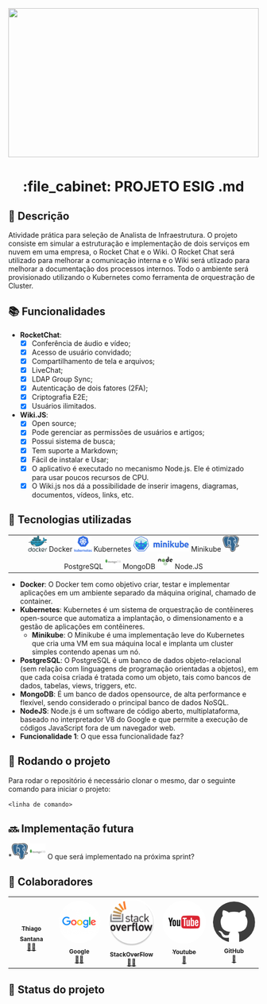 <img src="https://scontent.fnat2-1.fna.fbcdn.net/v/t39.30808-6/238342261_210080597742177_8206461851856926361_n.jpg?_nc_cat=101&ccb=1-5&_nc_sid=6e5ad9&_nc_ohc=SaFCQtUegHYAX8ckb2B&_nc_ht=scontent.fnat2-1.fna&oh=ff67f6ffb199b1811fd4014e90f578fc&oe=619B46EE" height="300" width="100%" />

<h1 align="center">:file_cabinet: PROJETO ESIG .md</h1>

## :memo: Descrição
Atividade prática para seleção de Analista de Infraestrutura.
O projeto consiste em simular a estruturação e implementação de dois serviços em nuvem em uma empresa, o Rocket Chat e o Wiki.
O Rocket Chat será utilizado para melhorar a comunicação interna e o Wiki será utlizado para melhorar a documentação dos processos internos.
Todo o ambiente será provisionado utilizando o Kubernetes como ferramenta de orquestração de Cluster.


## :books: Funcionalidades
* <b>RocketChat</b>:
   - [x] Conferência de áudio e vídeo; 
   - [x] Acesso de usuário convidado;
   - [x] Compartilhamento de tela e arquivos; 
   - [x] LiveChat; 
   - [x] LDAP Group Sync;  
   - [x] Autenticação de dois fatores (2FA); 
   - [x] Criptografia E2E; 
   - [x] Usuários ilimitados.
* <b>Wiki.JS</b>:
   - [x] Open source;
   - [x] Pode gerenciar as permissões de usuários e artigos;
   - [x] Possui sistema de busca;
   - [x] Tem suporte a Markdown;
   - [x] Fácil de instalar e Usar;
   - [x] O aplicativo é executado no mecanismo Node.js. Ele é otimizado para usar poucos recursos de CPU.
   - [x] O Wiki.js nos dá a possibilidade de inserir imagens, diagramas, documentos, vídeos, links, etc.
 
## :wrench: Tecnologias utilizadas
<table>
  <tr>
   <td align="center">
      <code><img height="32" src="https://github.com/thimasan/ESIG_Project/blob/main/imagens_repositorio/docker_official_logo_icon_169250.png?raw=true"/></code>         Docker
      <code><img height="32" src="https://github.com/thimasan/ESIG_Project/blob/main/imagens_repositorio/kubernetes.png?raw=true"/></code>   Kubernetes
      <code><img height="32" src="https://github.com/thimasan/ESIG_Project/blob/main/imagens_repositorio/minikube.jpg?raw=true"/></code> Minikube
      <code><img height="32" src="https://raw.githubusercontent.com/github/explore/80688e429a7d4ef2fca1e82350fe8e3517d3494d/topics/postgresql/postgresql.png" alt="PostegreSQL"/></code>    PostgreSQL
      <code><img height="32" src="https://raw.githubusercontent.com/github/explore/80688e429a7d4ef2fca1e82350fe8e3517d3494d/topics/mongodb/mongodb.png" alt="MongoDB"/></code>   MongoDB
      <code><img height="32" src="https://github.com/thimasan/ESIG_Project/blob/main/imagens_repositorio/Node%20Medio.png?raw=true" alt="Nodejs"/></code> Node.JS
      
</table>
 
* <b>Docker</b>: O Docker tem como objetivo criar, testar e implementar aplicações em um ambiente separado da máquina original, chamado de container.   
* <b>Kubernetes</b>: Kubernetes é um sistema de orquestração de contêineres open-source que automatiza a implantação, o dimensionamento e a gestão de aplicações em contêineres.  
  * <b>Minikube</b>: O Minikube é uma implementação leve do Kubernetes que cria uma VM em sua máquina local e implanta um cluster simples contendo apenas um nó.
* <b>PostgreSQL</b>: O PostgreSQL é um banco de dados objeto-relacional (sem relação com linguagens de programação orientadas a objetos), em que cada coisa criada é tratada como um objeto, tais como bancos de dados, tabelas, views, triggers, etc.
* <b>MongoDB</b>: É um banco de dados opensource, de alta performance e flexível, sendo considerado o principal banco de dados NoSQL.
* <b>NodeJS</b>: Node.js é um software de código aberto, multiplataforma, baseado no interpretador V8 do Google e que permite a execução de códigos JavaScript fora de um navegador web.
* <b>Funcionalidade 1</b>: O que essa funcionalidade faz?

## :rocket: Rodando o projeto
Para rodar o repositório é necessário clonar o mesmo, dar o seguinte comando para iniciar o projeto:
```
<linha de comando>
```

## :soon: Implementação futura
*<code><img height="32" src="https://raw.githubusercontent.com/github/explore/80688e429a7d4ef2fca1e82350fe8e3517d3494d/topics/postgresql/postgresql.png" alt="PostegreSQL"/></code>
<code><img height="32" src="https://raw.githubusercontent.com/github/explore/80688e429a7d4ef2fca1e82350fe8e3517d3494d/topics/mongodb/mongodb.png" alt="MongoDB"/></code> O que será implementado na próxima sprint?

## :handshake: Colaboradores
<table>
  <tr>
    <td align="center"><a href="https://github.com/thimasan"><img style="border-radius: 50%;" src="https://avatars.githubusercontent.com/u/53660425?v=4" width="100px;" alt=""/><br /><sub><b>Thiago Santana</b></sub></a><br /><a href="https://github.com/thimasan" title="Thimasan">👨‍🚀</a></td>
    <td align="center"><a href="https://www.google.com"><img style="border-radius: 50%;" src="https://github.com/thimasan/ESIG_Project/blob/main/imagens_repositorio/Google.png?raw=true" width="100px;" alt=""/><br /><sub><b>Google</b></sub></a><br /><a href="/www.google.com" title="Enciclopédia">👨‍🚀</a></td>
    <td align="center"><a href="https://pt.stackoverflow.com/"><img style="border-radius: 50%;" src="https://github.com/thimasan/ESIG_Project/blob/main/imagens_repositorio/STACK.png?raw=true" width="100px;" alt=""/><br /><sub><b>StackOverFlow</b></sub></a><br /><a href=https://pt.stackoverflow.com/" title="Consultas">👨‍🚀</a></td>
    <td align="center"><a href="https://www.youtube.com"><img style="border-radius: 50%;" src="https://github.com/thimasan/ESIG_Project/blob/main/imagens_repositorio/youtube%20pequeno.png?raw=true4" width="100px;" alt=""/><br /><sub><b>Youtube</b></sub></a><br /><a href="https://www.youtube.com" title="Professor">🚀</a></td>
    <td align="center"><a href="https://github.com/"><img style="border-radius: 50%;" src="https://github.com/thimasan/ESIG_Project/blob/main/imagens_repositorio/github.png?raw=true" width="100px;" alt=""/><br /><sub><b>GitHub</b></sub></a><br /><a href="https://github.com" title="Mercado">🚀</a></td>
  </tr>
</table>

## :dart: Status do projeto

